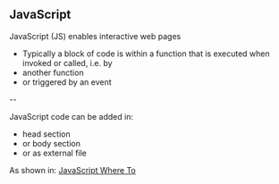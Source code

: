 ## JavaScript

JavaScript (JS) enables interactive web pages

+ Typically a block of code is within a function that is executed when invoked or called, i.e. by
+ another function
+ or triggered by an event

--

JavaScript code can be added in:

+ head section
+ or body section
+ or as external file

As shown in: [JavaScript Where To](https://www.w3schools.com/js/js_whereto.asp)
